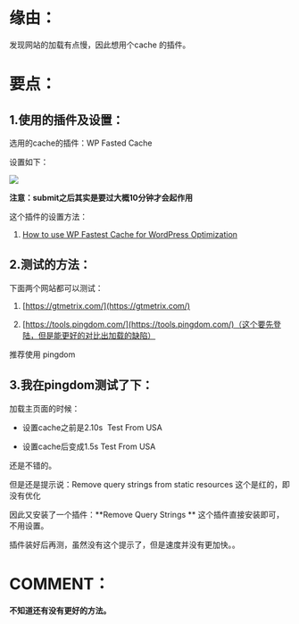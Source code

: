 
# 缘由：

发现网站的加载有点慢，因此想用个cache 的插件。


# 要点：




## 1.使用的插件及设置：


选用的cache的插件：WP Fasted Cache

设置如下：


![](http://106.15.37.116/wp-content/uploads/2018/03/img_5abee2f56f10c.png)


**注意：submit之后其实是要过大概10分钟才会起作用**

这个插件的设置方法：




  1. [How to use WP Fastest Cache for WordPress Optimization](https://www.youtube.com/watch?v=oJyjFHc34RM)




## 2.测试的方法：


下面两个网站都可以测试：




  1. [https://gtmetrix.com/](https://gtmetrix.com/)


  2. [https://tools.pingdom.com/](https://tools.pingdom.com/)（这个要先登陆，但是能更好的对比出加载的缺陷）


推荐使用 pingdom


## 3.我在pingdom测试了下：


加载主页面的时候：




  * 设置cache之前是2.10s  Test From USA


  * 设置cache后变成1.5s Test From USA


还是不错的。

但是还是提示说：Remove query strings from static resources 这个是红的，即没有优化

因此又安装了一个插件：**Remove Query Strings ** 这个插件直接安装即可，不用设置。

插件装好后再测，虽然没有这个提示了，但是速度并没有更加快。。


# COMMENT：


**不知道还有没有更好的方法。**
